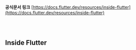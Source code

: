 
**공식문서 링크**
[https://docs.flutter.dev/resources/inside-flutter](https://docs.flutter.dev/resources/inside-flutter)

<br/>
<br/>

## Inside Flutter


